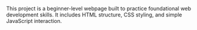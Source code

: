 This project is a beginner-level webpage built to practice foundational web development skills. It includes HTML structure, CSS styling, and simple JavaScript interaction.

